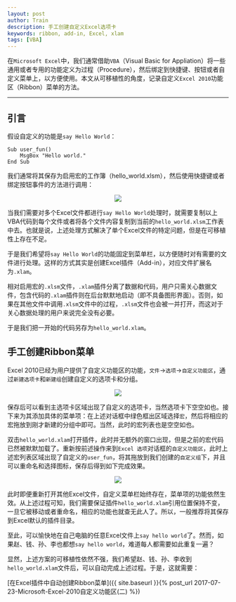 ```yaml
---
layout: post
author: Train
description: 手工创建自定义Excel选项卡
keywords: ribbon, add-in, Excel, xlam
tags: [VBA]
---
```


在`Microsoft Excel`中，我们通常借助`VBA`（Visual Basic for Appliation）将一些通用或者专用的功能定义为过程（Procedure），然后绑定到快捷键、按钮或者自定义菜单上，以方便使用。本文从可移植性的角度，记录自定义`Excel 2010`功能区（Ribbon）菜单的方法。

---

## 引言

假设自定义的功能是`say Hello World`：

```
Sub user_fun()
    MsgBox "Hello world."
End Sub
```

我们通常将其保存为启用宏的工作簿（hello_world.xlsm），然后使用快捷键或者绑定按钮事件的方法进行调用：

<div align='center'><img src="{{ "/images/2017-07-23-01.png" | prepend: site.baseurl }}"></div>

当我们需要对多个Excel文件都进行`say Hello World`处理时，就需要复制以上VBA代码到每个文件或者将各个文件内容复制到当前的`hello_world.xlsm`工作表中去。也就是说，上述处理方式解决了单个Excel文件的特定问题，但是在可移植性上存在不足。

于是我们希望将`say Hello World`的功能固定到菜单栏，以方便随时对有需要的文件进行处理。这样的方式其实是创建Excel插件（Add-in），对应文件扩展名为`.xlam`。

相对启用宏的`.xlsm`文件，`.xlam`插件分离了数据和代码，用户只需关心数据文件，包含代码的`.xlam`插件则在后台默默地启动（即不具备图形界面）。否则，如果在其他文件中调用`.xlsm`文件中的过程，`.xlsm`文件也会被一并打开，而这对于关心数据处理的用户来说完全没有必要。

于是我们把一开始的代码另存为`hello_world.xlam`。

## 手工创建Ribbon菜单

Excel 2010已经为用户提供了自定义功能区的功能，`文件`->`选项`->`自定义功能区`，通过`新建选项卡`和`新建组`创建自定义的选项卡和分组。

<div align='center'><img src="{{ "/images/2017-07-23-02.png" | prepend: site.baseurl }}"></div>

保存后可以看到主选项卡区域出现了自定义的选项卡，当然选项卡下空空如也。接下来为其添加具体的菜单项：在上述对话框中绿色框出区域选择`宏`，然后将相应的宏拖放到刚才新建的分组中即可。当然，此时的宏列表也是空空如也。

双击`hello_world.xlam`打开插件，此时并无额外的窗口出现，但是之前的宏代码已然被默默加载了。重新按前述操作来到`Excel 选项`对话框的`自定义功能区`，此时上述宏列表区域出现了自定义的`user_fun`，将其拖放到我们创建的`自定义组`下，并且可以重命名和选择图标，保存后得到如下完成效果。

<div align='center'><img src="{{ "/images/2017-07-23-03.png" | prepend: site.baseurl }}"></div>

此时即便重新打开其他Excel文件，自定义菜单栏始终存在，菜单项的功能依然生效。从上述过程可知，我们需要保证插件`hello_world.xlam`引用位置保持不变，一旦它被移动或者重命名，相应的功能也就查无此人了。所以，一般推荐将其保存到Excel默认的插件目录。

至此，可以愉快地在自己电脑的任意Excel文件上`say hello world`了。然而，如果赵、钱、孙、李也都想`say hello world`，难道每人都需要如此重复一遍？

显然，上述方案的可移植性依然不强，我们希望赵、钱、孙、李收到`hello_world.xlam`文件后，可以自动完成上述过程。于是，这就需要：

[在Excel插件中自动创建Ribbon菜单]({{ site.baseurl }}{% post_url 2017-07-23-Microsoft-Excel-2010自定义功能区(二) %})